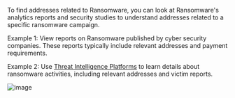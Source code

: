 To find addresses related to Ransomware, you can look at Ransomware's analytics reports and security studies to understand addresses related to a specific ransomware campaign.

Example 1: View reports on Ransomware published by cyber security companies. These reports typically include relevant addresses and payment requirements.

Example 2: Use [Threat Intelligence Platforms](https://www.esecurityplanet.com/products/threat-intelligence-platforms/) to learn details about ransomware activities, including relevant addresses and victim reports.

![image](https://docs.codatta.io/~gitbook/image?url=https%3A%2F%2F1881594289-files.gitbook.io%2F%7E%2Ffiles%2Fv0%2Fb%2Fgitbook-x-prod.appspot.com%2Fo%2Fspaces%252F1R7hte14lgxgSWN8B4ik%252Fuploads%252F2hJmbyzLkDD8VOwZwvMC%252Fimage.png%3Falt%3Dmedia%26token%3D79c31831-7de0-42b0-b577-db619c27cdaf&width=768&dpr=4&quality=100&sign=1ec33101&sv=1)